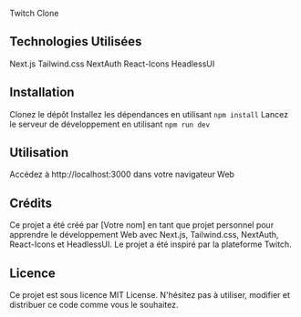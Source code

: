 Twitch Clone

## Technologies Utilisées

Next.js
Tailwind.css
NextAuth
React-Icons
HeadlessUI

## Installation

Clonez le dépôt
Installez les dépendances en utilisant ```npm install```
Lancez le serveur de développement en utilisant ```npm run dev```


## Utilisation 
Accédez à http://localhost:3000 dans votre navigateur Web

## Crédits
Ce projet a été créé par [Votre nom] en tant que projet personnel pour apprendre le développement Web avec Next.js, Tailwind.css, NextAuth, React-Icons et HeadlessUI. Le projet a été inspiré par la plateforme Twitch.

## Licence
Ce projet est sous licence MIT License. N'hésitez pas à utiliser, modifier et distribuer ce code comme vous le souhaitez.
